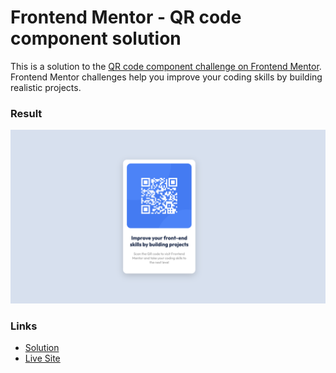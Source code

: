 # Frontend Mentor - QR code component solution

This is a solution to the [QR code component challenge on Frontend Mentor](https://www.frontendmentor.io/challenges/qr-code-component-iux_sIO_H). Frontend Mentor challenges help you improve your coding skills by building realistic projects.

### Result

![](./preview.png)

### Links

- [Solution](https://www.frontendmentor.io/solutions/simple-html-and-css-bUcTUux6Kp)
- [Live Site](https://zingy-rabanadas-cf6135.netlify.app/)

